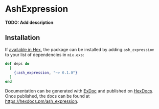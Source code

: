 # AshExpression

**TODO: Add description**

## Installation

If [available in Hex](https://hex.pm/docs/publish), the package can be installed
by adding `ash_expression` to your list of dependencies in `mix.exs`:

```elixir
def deps do
  [
    {:ash_expression, "~> 0.1.0"}
  ]
end
```

Documentation can be generated with [ExDoc](https://github.com/elixir-lang/ex_doc)
and published on [HexDocs](https://hexdocs.pm). Once published, the docs can
be found at <https://hexdocs.pm/ash_expression>.

